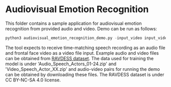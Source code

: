# Audiovisual Emotion Recognition

This folder contains a sample application for audiovisual emotion recognition from provided audio and video.
Demo can be run as follows:

```python
python3 audiovisual_emotion_recognition_demo.py -input_video input_video.mp4 -input_audio input_audio.wav
```

The tool expects to receive time-matching speech recording as an audio file and frontal face video as a video file input. Example audio and video files can be obtained from [RAVDESS dataset](https://zenodo.org/record/1188976#.Yl2yNijP1Pa). The data used for training the model is under 'Audio_Speech_Actors_01-24.zip' and 'Video_Speech_Actor_XX.zip' and audio-video pairs for running the demo can be obtained by downloading these files. The RAVDESS dataset is under CC BY-NC-SA 4.0 license.  
